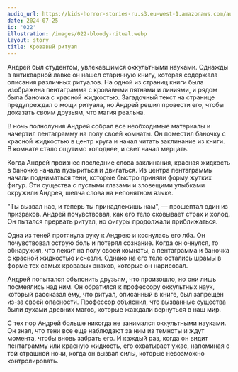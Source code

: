 ```yaml
---
audio_url: https://kids-horror-stories-ru.s3.eu-west-1.amazonaws.com/audio/022-bloody-ritual.mp3
date: 2024-07-25
id: '022'
illustration: /images/022-bloody-ritual.webp
layout: story
title: Кровавый ритуал
---
```


Андрей был студентом, увлекавшимся оккультными науками. Однажды в антикварной лавке он нашел старинную книгу, которая содержала описания различных ритуалов. На одной из страниц книги была изображена пентаграмма с кровавыми пятнами и линиями, и рядом была баночка с красной жидкостью. Загадочный текст на странице предупреждал о мощи ритуала, но Андрей решил провести его, чтобы доказать своим друзьям, что магия реальна.

В ночь полнолуния Андрей собрал все необходимые материалы и начертил пентаграмму на полу своей комнаты. Он поместил баночку с красной жидкостью в центр круга и начал читать заклинание из книги. В комнате стало ощутимо холоднее, и свет начал мерцать.

Когда Андрей произнес последние слова заклинания, красная жидкость в баночке начала пузыриться и двигаться. Из центра пентаграммы начали подниматься тени, которые быстро приняли форму жутких фигур. Эти существа с пустыми глазами и зловещими улыбками окружили Андрея, шепча слова на непонятном языке.

"Ты вызвал нас, и теперь ты принадлежишь нам", — прошептал один из призраков. Андрей почувствовал, как его тело сковывает страх и холод. Он пытался прервать ритуал, но фигуры продолжали приближаться.

Одна из теней протянула руку к Андрею и коснулась его лба. Он почувствовал острую боль и потерял сознание. Когда он очнулся, то обнаружил, что лежит на полу своей комнаты, а пентаграмма и баночка с красной жидкостью исчезли. Однако на его теле остались шрамы в форме тех самых кровавых знаков, которые он нарисовал.

Андрей попытался объяснить друзьям, что произошло, но они лишь посмеялись над ним. Он обратился к профессору оккультных наук, который рассказал ему, что ритуал, описанный в книге, был запрещен из-за своей опасности. Профессор объяснил, что вызванные существа были духами древних магов, которые жаждали вернуться в наш мир.

С тех пор Андрей больше никогда не занимался оккультными науками. Он знал, что тени все еще наблюдают за ним из темноты и ждут момента, чтобы вновь забрать его. И каждый раз, когда он видит пентаграмму или красную жидкость, его охватывает ужас, напоминая о той страшной ночи, когда он вызвал силы, которые невозможно контролировать.